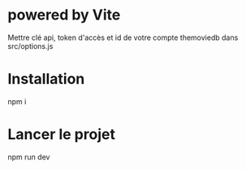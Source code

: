 # powered by Vite
Mettre clé api, token d'accès et id de votre compte themoviedb dans src/options.js

# Installation
npm i

# Lancer le projet
npm run dev
